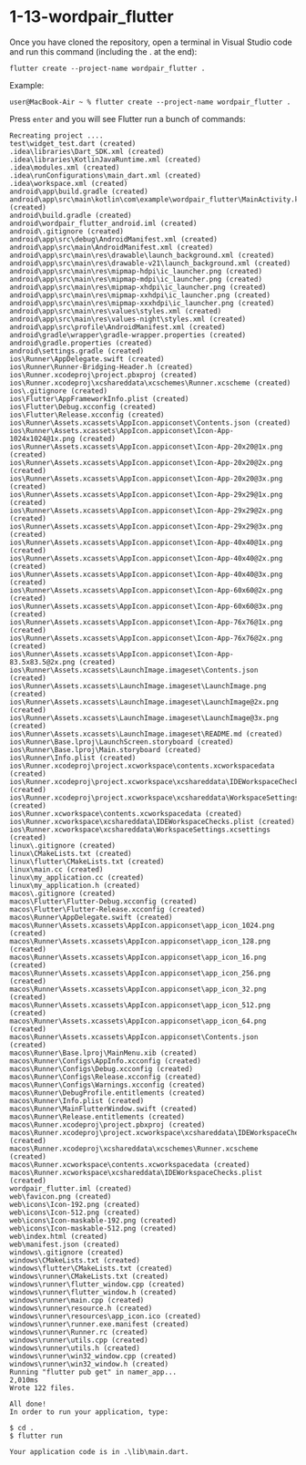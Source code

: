 # 1-13-wordpair_flutter

Once you have cloned the repository, open a terminal in Visual Studio code and run this command (including the . at the end):

    flutter create --project-name wordpair_flutter .

Example:

    user@MacBook-Air ~ % flutter create --project-name wordpair_flutter .

Press `enter` and you will see Flutter run a bunch of commands:

    Recreating project ....
    test\widget_test.dart (created)
    .idea\libraries\Dart_SDK.xml (created)
    .idea\libraries\KotlinJavaRuntime.xml (created)
    .idea\modules.xml (created)
    .idea\runConfigurations\main_dart.xml (created)
    .idea\workspace.xml (created)
    android\app\build.gradle (created)
    android\app\src\main\kotlin\com\example\wordpair_flutter\MainActivity.kt (created)
    android\build.gradle (created)
    android\wordpair_flutter_android.iml (created)
    android\.gitignore (created)
    android\app\src\debug\AndroidManifest.xml (created)
    android\app\src\main\AndroidManifest.xml (created)
    android\app\src\main\res\drawable\launch_background.xml (created)
    android\app\src\main\res\drawable-v21\launch_background.xml (created)
    android\app\src\main\res\mipmap-hdpi\ic_launcher.png (created)
    android\app\src\main\res\mipmap-mdpi\ic_launcher.png (created)
    android\app\src\main\res\mipmap-xhdpi\ic_launcher.png (created)
    android\app\src\main\res\mipmap-xxhdpi\ic_launcher.png (created)
    android\app\src\main\res\mipmap-xxxhdpi\ic_launcher.png (created)
    android\app\src\main\res\values\styles.xml (created)
    android\app\src\main\res\values-night\styles.xml (created)
    android\app\src\profile\AndroidManifest.xml (created)
    android\gradle\wrapper\gradle-wrapper.properties (created)
    android\gradle.properties (created)
    android\settings.gradle (created)
    ios\Runner\AppDelegate.swift (created)
    ios\Runner\Runner-Bridging-Header.h (created)
    ios\Runner.xcodeproj\project.pbxproj (created)
    ios\Runner.xcodeproj\xcshareddata\xcschemes\Runner.xcscheme (created)
    ios\.gitignore (created)
    ios\Flutter\AppFrameworkInfo.plist (created)
    ios\Flutter\Debug.xcconfig (created)
    ios\Flutter\Release.xcconfig (created)
    ios\Runner\Assets.xcassets\AppIcon.appiconset\Contents.json (created)
    ios\Runner\Assets.xcassets\AppIcon.appiconset\Icon-App-1024x1024@1x.png (created)
    ios\Runner\Assets.xcassets\AppIcon.appiconset\Icon-App-20x20@1x.png (created)
    ios\Runner\Assets.xcassets\AppIcon.appiconset\Icon-App-20x20@2x.png (created)
    ios\Runner\Assets.xcassets\AppIcon.appiconset\Icon-App-20x20@3x.png (created)
    ios\Runner\Assets.xcassets\AppIcon.appiconset\Icon-App-29x29@1x.png (created)
    ios\Runner\Assets.xcassets\AppIcon.appiconset\Icon-App-29x29@2x.png (created)
    ios\Runner\Assets.xcassets\AppIcon.appiconset\Icon-App-29x29@3x.png (created)
    ios\Runner\Assets.xcassets\AppIcon.appiconset\Icon-App-40x40@1x.png (created)
    ios\Runner\Assets.xcassets\AppIcon.appiconset\Icon-App-40x40@2x.png (created)
    ios\Runner\Assets.xcassets\AppIcon.appiconset\Icon-App-40x40@3x.png (created)
    ios\Runner\Assets.xcassets\AppIcon.appiconset\Icon-App-60x60@2x.png (created)
    ios\Runner\Assets.xcassets\AppIcon.appiconset\Icon-App-60x60@3x.png (created)
    ios\Runner\Assets.xcassets\AppIcon.appiconset\Icon-App-76x76@1x.png (created)
    ios\Runner\Assets.xcassets\AppIcon.appiconset\Icon-App-76x76@2x.png (created)
    ios\Runner\Assets.xcassets\AppIcon.appiconset\Icon-App-83.5x83.5@2x.png (created)
    ios\Runner\Assets.xcassets\LaunchImage.imageset\Contents.json (created)
    ios\Runner\Assets.xcassets\LaunchImage.imageset\LaunchImage.png (created)
    ios\Runner\Assets.xcassets\LaunchImage.imageset\LaunchImage@2x.png (created)
    ios\Runner\Assets.xcassets\LaunchImage.imageset\LaunchImage@3x.png (created)
    ios\Runner\Assets.xcassets\LaunchImage.imageset\README.md (created)
    ios\Runner\Base.lproj\LaunchScreen.storyboard (created)
    ios\Runner\Base.lproj\Main.storyboard (created)
    ios\Runner\Info.plist (created)
    ios\Runner.xcodeproj\project.xcworkspace\contents.xcworkspacedata (created)
    ios\Runner.xcodeproj\project.xcworkspace\xcshareddata\IDEWorkspaceChecks.plist (created)
    ios\Runner.xcodeproj\project.xcworkspace\xcshareddata\WorkspaceSettings.xcsettings (created)
    ios\Runner.xcworkspace\contents.xcworkspacedata (created)
    ios\Runner.xcworkspace\xcshareddata\IDEWorkspaceChecks.plist (created)
    ios\Runner.xcworkspace\xcshareddata\WorkspaceSettings.xcsettings (created)
    linux\.gitignore (created)
    linux\CMakeLists.txt (created)
    linux\flutter\CMakeLists.txt (created)
    linux\main.cc (created)
    linux\my_application.cc (created)
    linux\my_application.h (created)
    macos\.gitignore (created)
    macos\Flutter\Flutter-Debug.xcconfig (created)
    macos\Flutter\Flutter-Release.xcconfig (created)
    macos\Runner\AppDelegate.swift (created)
    macos\Runner\Assets.xcassets\AppIcon.appiconset\app_icon_1024.png (created)
    macos\Runner\Assets.xcassets\AppIcon.appiconset\app_icon_128.png (created)
    macos\Runner\Assets.xcassets\AppIcon.appiconset\app_icon_16.png (created)
    macos\Runner\Assets.xcassets\AppIcon.appiconset\app_icon_256.png (created)
    macos\Runner\Assets.xcassets\AppIcon.appiconset\app_icon_32.png (created)
    macos\Runner\Assets.xcassets\AppIcon.appiconset\app_icon_512.png (created)
    macos\Runner\Assets.xcassets\AppIcon.appiconset\app_icon_64.png (created)
    macos\Runner\Assets.xcassets\AppIcon.appiconset\Contents.json (created)
    macos\Runner\Base.lproj\MainMenu.xib (created)
    macos\Runner\Configs\AppInfo.xcconfig (created)
    macos\Runner\Configs\Debug.xcconfig (created)
    macos\Runner\Configs\Release.xcconfig (created)
    macos\Runner\Configs\Warnings.xcconfig (created)
    macos\Runner\DebugProfile.entitlements (created)
    macos\Runner\Info.plist (created)
    macos\Runner\MainFlutterWindow.swift (created)
    macos\Runner\Release.entitlements (created)
    macos\Runner.xcodeproj\project.pbxproj (created)
    macos\Runner.xcodeproj\project.xcworkspace\xcshareddata\IDEWorkspaceChecks.plist (created)
    macos\Runner.xcodeproj\xcshareddata\xcschemes\Runner.xcscheme (created)
    macos\Runner.xcworkspace\contents.xcworkspacedata (created)
    macos\Runner.xcworkspace\xcshareddata\IDEWorkspaceChecks.plist (created)
    wordpair_flutter.iml (created)
    web\favicon.png (created)
    web\icons\Icon-192.png (created)
    web\icons\Icon-512.png (created)
    web\icons\Icon-maskable-192.png (created)
    web\icons\Icon-maskable-512.png (created)
    web\index.html (created)
    web\manifest.json (created)
    windows\.gitignore (created)
    windows\CMakeLists.txt (created)
    windows\flutter\CMakeLists.txt (created)
    windows\runner\CMakeLists.txt (created)
    windows\runner\flutter_window.cpp (created)
    windows\runner\flutter_window.h (created)
    windows\runner\main.cpp (created)
    windows\runner\resource.h (created)
    windows\runner\resources\app_icon.ico (created)
    windows\runner\runner.exe.manifest (created)
    windows\runner\Runner.rc (created)
    windows\runner\utils.cpp (created)
    windows\runner\utils.h (created)
    windows\runner\win32_window.cpp (created)
    windows\runner\win32_window.h (created)
    Running "flutter pub get" in namer_app...                        2,010ms
    Wrote 122 files.

    All done!
    In order to run your application, type:

    $ cd .
    $ flutter run

    Your application code is in .\lib\main.dart.
